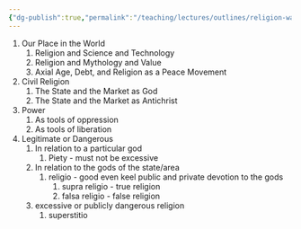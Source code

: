 ```yaml
---
{"dg-publish":true,"permalink":"/teaching/lectures/outlines/religion-ways-of-viewing-religion-lecture-outline/","tags":["gardenEntry"]}
---
```



1. Our Place in the World
	1. Religion and Science and Technology
	2. Religion and Mythology and Value
	3. Axial Age, Debt, and Religion as a Peace Movement
2. Civil Religion
	1. The State and the Market as God
	2. The State and the Market as Antichrist
3. Power
	1. As tools of oppression
	2. As tools of liberation
4. Legitimate or Dangerous
	1. In relation to a particular god
		1. Piety - must not be excessive
	2. In relation to the gods of the state/area
		1. religio - good even keel public and private devotion to the gods
			1. supra religio - true religion
			2. falsa religio - false religion
	3. excessive or publicly dangerous religion
		1. superstitio